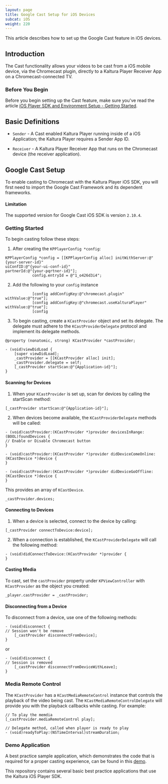 ```yaml
---
layout: page
title: Google Cast Setup for iOS Devices
subcat: iOS
weight: 220
---
```


This article describes how to set up the Google Cast feature in iOS devices.

## Introduction  

The Cast functionality allows your videos to be cast from a iOS mobile device, via the Chromecast plugin, directly to a Kaltura Player Receiver App on a Chromecast-connected TV.

### Before You Begin  

Before you begin setting up the Cast feature, make sure you've read the article [iOS Player SDK and Environment Setup - Getting Started](https://vpaas.kaltura.com/documentation/05_Mobile-Video-Player-SDKs/iOS-Getting-Started.html).

## Basic Definitions

* `Sender` - A Cast enabled Kaltura Player running inside of a iOS Application; the Kaltura Player requires a Sender App ID.

* `Receiver` - A Kaltura Player Receiver App that runs on the Chromecast device (the receiver application). 

## Google Cast Setup  

To enable casting to Chromecast with the Kaltura Player iOS SDK, you will first need to import the Google Cast Framework and its dependent frameworks.

#### Limitation  

The supported version for Google Cast iOS SDK is version `2.10.4`.

### Getting Started  

To begin casting follow these steps:

1. After creating the `KPPlayerConfig *config`: 
```
KPPlayerConfig *config = [[KPPlayerConfig alloc] initWithServer:@"{your-server-id}"                                                           uiConfID:@"{your-ui-conf-id}"                                                                  partnerId:@"{your-pqrtner-id}"];
            config.entryId = @"1_o426d3i4";
```
2. Add the following to your `config` instance
```
            [config addConfigKey:@"chromecast.plugin" withValue:@"true"];
            [config addConfigKey:@"chromecast.useKalturaPlayer" withValue:@"true"];
            [config             
```

3. To begin casting, create a `KCastProvider` object and set its delegate. The delegate must adhere to the `KCastProviderDelegate` protocol and implement its delegate methods.
```
@property (nonatomic, strong) KCastProvider *castProvider;
```

```
- (void)viewDidLoad {
    [super viewDidLoad];
    _castProvider = [[KCastProvider alloc] init];
    _castProvider.delegate = self;
    [_castProvider startScan:@"{Application-id}"];
}
```

#### Scanning for Devices

1. When your `KCastProvider` is set up, scan for devices by calling the startScan method:

```
[_castProvider startScan:@"{Application-id}"];
```

2. When devices become available, the `KCastProviderDelegate` methods will be called:

```
- (void)castProvider:(KCastProvider *)provider devicesInRange:(BOOL)foundDevices {
// Enable or Disable Chromecast button 
}

- (void)castProvider:(KCastProvider *)provider didDeviceComeOnline:(KCastDevice *)device {   
}

- (void)castProvider:(KCastProvider *)provider didDeviceGoOffline:(KCastDevice *)device {
}
```
This provides an array of `KCastDevice`. 

```
_castProvider.devices;
```

#### Connecting to Devices

1. When a device is selected, connect to the device by calling:

```
[_castProvider connectToDevice:device];
```

2. When a connection is established, the `KCastProviderDelegate` will call the following method: 

```
- (void)didConnectToDevice:(KCastProvider *)provider {
}
```

#### Casting Media

To cast, set the `castProvider` property under `KPViewController` with `KCastProvider` as the object you created:

```
_player.castProvider = _castProvider;
```

#### Disconnecting from a Device

To disconnect from a device, use one of the following methods:

```
- (void)disconnect {
// Session won't be remove
    [_castProvider disconnectFromDevice];
}
```

or

```
- (void)disconnect {
// Session is removed
    [_castProvider disconnectFromDeviceWithLeave];
}
```


### Media Remote Control  

The `KCastProvider` has a `KCastMediaRemoteControl` instance that controls the playback of the video being cast. The `KCastMediaRemoteControlDelegate` will provide you with the playback callbacks while casting.
For example:
```
// To play the memdia
[_castProvider.mediaRemoteControl play];

// Delegate method, called when player is ready to play
- (void)readyToPlay:(NSTimeInterval)streamDuration;
```

### Demo Application

A best practice sample application, which demonstrates the code that is required for a proper casting experience, can be found in this [demo](https://github.com/kaltura/player-sdk-demo-ios/tree/master/ovp/CCDemo). 

This repository contains several basic best practice applications that use the Kaltura iOS Player SDK.
